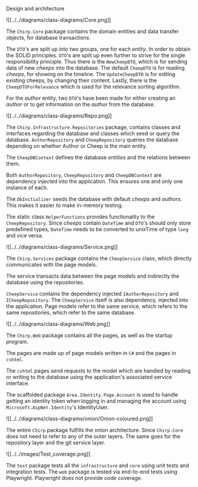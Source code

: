 <!-- %Illustrate the organization of your code base. That is, illustrate which layers exist in your (onion) architecture. Make sure to illustrate which part of your code is residing in which layer. -->

Design and architecture

![[../../diagrams/class-diagrams/Core.png]]

The `Chirp.Core` package contains the domain entities and data transfer objects, for database transactions.

The `DTO`'s are split up into two groups, one for each *entity*.
In order to obtain the SOLID principles. `DTO`'s are split up even further to strive for the single responsibility principle. Thus there is the `NewCheepDTO`, which is for sending data of new *cheeps* into the database. The default `CheepDTO` is for reading *cheeps*, for showing on the timeline.
The `UpdateCheepDTO` is for editing existing cheeps, by changing their content.
Lastly, there is the `CheepDTOForRelevance` which is used for the relevance sorting algorithm.

For the *author* entity, two `DTO`'s have been made for either creating an *author* or to get information on the *author* from the database. 


![[../../diagrams/class-diagrams/Repo.png]]

The `Chirp.Infrastructure.Repositories` package, contains classes and interfaces regarding the database and classes which seed or query the database.
`AuthorRepository` and `CheepRepository` queries the database depending on whether Author or Cheep is the main entity.

The `CheepDBContext` defines the database *entities* and the relations between them.

Both `AuthorRepository`, `CheepRepository` and `CheepDBContext` are dependency injected into the application.
This ensures one and only one instance of each.

The `DbInitializer` seeds the database with default *cheeps* and *authors*. This makes it easier to make in-memory testing.

The static class `HelperFunctions` provides functionality to the `CheepRepository`. Since *cheeps* contain `DateTime` and `DTO`'s should only store predefined types, `DateTime` needs to be converted to unixTime of type `long` and vice versa.

![[../../diagrams/class-diagrams/Service.png]]

The `Chirp.Services` package contains the `CheepService` class, which directly communicates with the page models.

The service transacts data between the page models and indirectly the database using the repositories.

`CheepService` contains the dependency injected `IAuthorRepository` and `ICheepRepository`.
The `CheepService` itself is also dependency, injected into the application. Page models refer to the same service, which refers to the same repositories, which refer to the same database.


![[../../diagrams/class-diagrams/Web.png]]

The `Chirp.Web` package contains all the pages, as well as the startup program.

The pages are made up of page models written in `C#` and the pages in `cshtml`.

The `cshtml` pages send requests to the model which are handled by reading or writing to the database using the application's associated service interface.

The scaffolded package `Area.Identity.Page.Account` is used to handle getting an identity token when logging in and managing the account using `Microsoft.AspNet.Identity`'s IdentityUser.

![[../../diagrams/class-diagrams/onion/Onion-coloured.png]]

The entire `Chirp` package fulfills the onion architecture. Since `Chirp.Core` does not need to refer to any of the outer layers. The same goes for the repository layer and the git service layer.


![[../../images/Test_coverage.png]]

The `test` package tests all the `infrastructure` and `core` using unit tests and integration tests.
The `web` package is tested via end-to-end tests using Playwright. Playwright does not provide code coverage.


